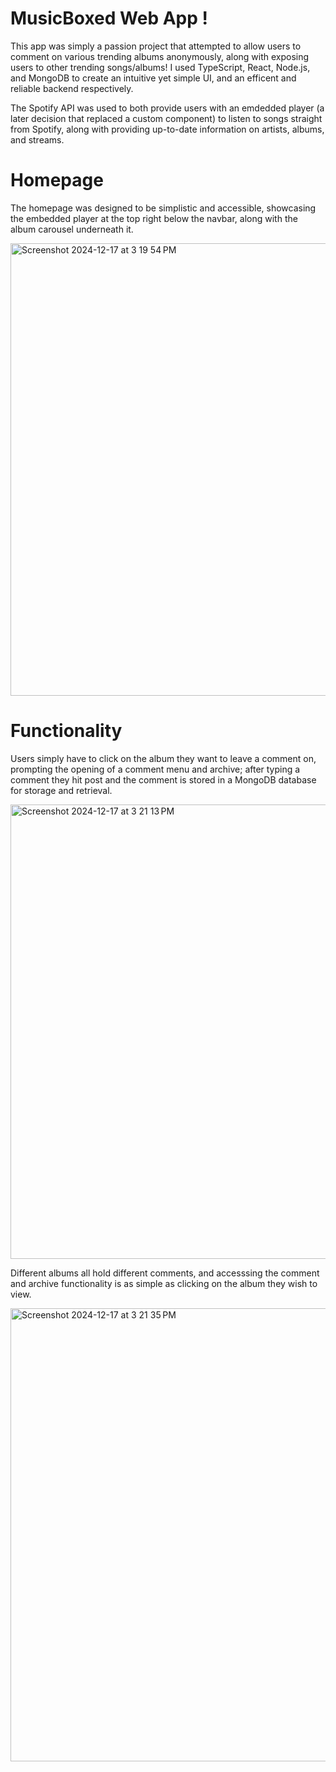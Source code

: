 # MusicBoxed Web App !

This app was simply a passion project that attempted to allow users to comment on various trending albums anonymously, along with exposing users to other trending songs/albums! I used TypeScript, React, Node.js, and MongoDB to create an intuitive yet simple UI, and an efficent and reliable backend respectively.

The Spotify API was used to both provide users with an emdedded player (a later decision that replaced a custom component) to listen to songs straight from Spotify, along with providing up-to-date information on artists, albums, and streams.

# Homepage 

The homepage was designed to be simplistic and accessible, showcasing the embedded player at the top right below the navbar, along with the album carousel underneath it.

<img width="724" alt="Screenshot 2024-12-17 at 3 19 54 PM" src="https://github.com/user-attachments/assets/b742f802-6cd4-4df9-b25c-aa8853997533" />

# Functionality

Users simply have to click on the album they want to leave a comment on, prompting the opening of a comment menu and archive; after typing a comment they hit post and the comment is stored in a MongoDB database for storage and retrieval. 

<img width="727" alt="Screenshot 2024-12-17 at 3 21 13 PM" src="https://github.com/user-attachments/assets/0570500c-9bbd-4125-99d5-a338bd39806c" />

Different albums all hold different comments, and accesssing the comment and archive functionality is as simple as clicking on the album they wish to view.

<img width="725" alt="Screenshot 2024-12-17 at 3 21 35 PM" src="https://github.com/user-attachments/assets/48f5d783-775c-491b-922d-7742afb1ab33" />
